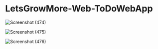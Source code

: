 # LetsGrowMore-Web-ToDoWebApp

![Screenshot (474)](https://user-images.githubusercontent.com/113922021/198874098-5be15586-0881-44e6-b479-71c1ce014749.png)

![Screenshot (475)](https://user-images.githubusercontent.com/113922021/198874131-16620c1b-b3c3-419f-8784-ec1baaac47e4.png)

![Screenshot (476)](https://user-images.githubusercontent.com/113922021/198874151-9793f901-7d78-43f3-ab86-62ad2f7ab0f8.png)

